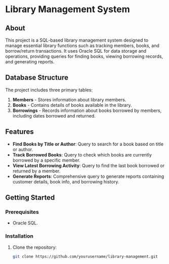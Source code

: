 # Library Management System

## About

This project is a SQL-based library management system designed to manage essential library functions such as tracking members, books, and borrow/return transactions. It uses Oracle SQL for data storage and operations, providing queries for finding books, viewing borrowing records, and generating reports.

## Database Structure

The project includes three primary tables:

1. **Members** - Stores information about library members.
2. **Books** - Contains details of books available in the library.
3. **Borrowings** - Records information about books borrowed by members, including dates borrowed and returned.

## Features

- **Find Books by Title or Author**: Query to search for a book based on title or author.
- **Track Borrowed Books**: Query to check which books are currently borrowed by a specific member.
- **View Latest Borrowing Activity**: Query to find the last book borrowed or returned by a member.
- **Generate Reports**: Comprehensive query to generate reports containing customer details, book info, and borrowing history.

## Getting Started

### Prerequisites

- Oracle SQL.

### Installation

1. Clone the repository:
   ```bash
   git clone https://github.com/yourusername/library-management.git
